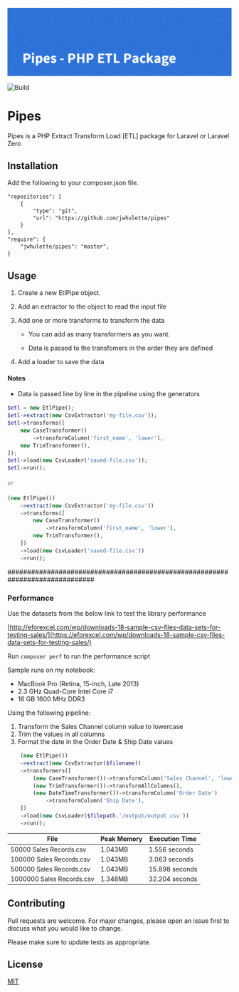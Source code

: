 ![Banner](.github/images/pipes_banner.png)

![Build](https://github.com/jwhulette/pipes/workflows/Tests/badge.svg)

# Pipes

Pipes is a PHP Extract Transform Load [ETL] package for Laravel or Laravel Zero

## Installation

Add the following to your composer.json file.

    "repositories": [
        {
            "type": "git",
            "url": "https://github.com/jwhulette/pipes"
        }
    ],
    "require": {
        "jwhulette/pipes": "master",
    }

## Usage

1. Create a new EtlPipe object.

1. Add an extractor to the object to read the input file

1. Add one or more transforms to transform the data

    - You can add as many transformers as you want.

    - Data is passed to the transfomers in the order they are defined

1. Add a loader to save the data

#### Notes

-   Data is passed line by line in the pipeline using the generators

```php
$etl = new EtlPipe();
$etl->extract(new CsvExtractor('my-file.csv'));
$etl->transforms([
    new CaseTransformer()
        ->transformColumn('first_name', 'lower'),
    new TrimTransformer(),
]);
$etl->load(new CsvLoader('saved-file.csv'));
$etl->run();

or

(new EtlPipe())
    ->extract(new CsvExtractor('my-file.csv'))
    ->transforms([
        new CaseTransformer()
            ->transformColumn('first_name', 'lower'),
        new TrimTransformer(),
    ])
    ->load(new CsvLoader('saved-file.csv'))
    ->run();
```

##############################################################################

### Performance

Use the datasets from the below link to test the library performance

[http://eforexcel.com/wp/downloads-18-sample-csv-files-data-sets-for-testing-sales/](https://eforexcel.com/wp/downloads-18-sample-csv-files-data-sets-for-testing-sales/)

Run `composer perf` to run the performance script

Sample runs on my notebook:

-   MacBook Pro (Retina, 15-inch, Late 2013)
-   2.3 GHz Quad-Core Intel Core i7
-   16 GB 1600 MHz DDR3

Using the following pipeline:

1. Transform the Sales Channel column value to lowercase
2. Trim the values in all columns
3. Format the date in the Order Date & Ship Date values

```php
    (new EtlPipe())
    ->extract(new CsvExtractor($filename))
    ->transformers([
        (new CaseTransformer())->transformColumn('Sales Channel', 'lower'),
        (new TrimTransformer())->transformAllColumns(),
        (new DateTimeTransformer())->transformColumn('Order Date')
            ->transformColumn('Ship Date'),
    ])
    ->load(new CsvLoader($filepath.'/output/output.csv'))
    ->run();
```

| File                      | Peak Memory | Execution Time |
| ------------------------- | ----------- | -------------- |
| 50000 Sales Records.csv   | 1.043MB     | 1.556 seconds  |
| 100000 Sales Records.csv  | 1.043MB     | 3.063 seconds  |
| 500000 Sales Records.csv  | 1.043MB     | 15.898 seconds |
| 1000000 Sales Records.csv | 1.348MB     | 32.204 seconds |

## Contributing

Pull requests are welcome. For major changes, please open an issue first to discuss what you would like to change.

Please make sure to update tests as appropriate.

## License

[MIT](https://choosealicense.com/licenses/mit/)
